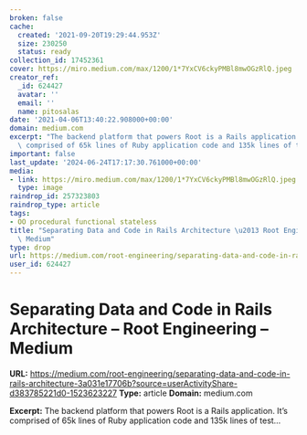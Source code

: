 ```yaml
---
broken: false
cache:
  created: '2021-09-20T19:29:44.953Z'
  size: 230250
  status: ready
collection_id: 17452361
cover: https://miro.medium.com/max/1200/1*7YxCV6ckyPMBl8mwOGzRlQ.jpeg
creator_ref:
  _id: 624427
  avatar: ''
  email: ''
  name: pitosalas
date: '2021-04-06T13:40:22.908000+00:00'
domain: medium.com
excerpt: "The backend platform that powers Root is a Rails application. It\u2019s\
  \ comprised of 65k lines of Ruby application code and 135k lines of test\u2026"
important: false
last_update: '2024-06-24T17:17:30.761000+00:00'
media:
- link: https://miro.medium.com/max/1200/1*7YxCV6ckyPMBl8mwOGzRlQ.jpeg
  type: image
raindrop_id: 257323803
raindrop_type: article
tags:
- OO procedural functional stateless
title: "Separating Data and Code in Rails Architecture \u2013 Root Engineering \u2013\
  \ Medium"
type: drop
url: https://medium.com/root-engineering/separating-data-and-code-in-rails-architecture-3a031e17706b?source=userActivityShare-d383785221d0-1523623227
user_id: 624427
---
```


# Separating Data and Code in Rails Architecture – Root Engineering – Medium

**URL:** https://medium.com/root-engineering/separating-data-and-code-in-rails-architecture-3a031e17706b?source=userActivityShare-d383785221d0-1523623227
**Type:** article
**Domain:** medium.com

**Excerpt:** The backend platform that powers Root is a Rails application. It’s comprised of 65k lines of Ruby application code and 135k lines of test…
